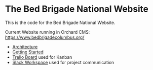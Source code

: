 # The Bed Brigade National Website

This is the code for the Bed Brigade National Website.

Current Website running in Orchard CMS:  https://www.bedbrigadecolumbus.org/

* [Architecture](Documentation/Architecture.md)
* [Getting Started](Documentation/Getting%20Started.md)
* <a href="https://trello.com/b/SfXILMoU/bed-brigade" target="_blank">Trello Board</a> used for Kanban
* <a href="https://bedbrigade.slack.com" target="_blank">Slack Workspace</a> used for project communication


